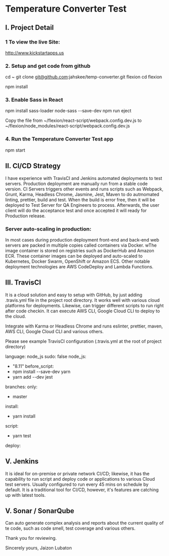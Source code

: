 # Temperature Converter Test 

## I. Project Detail

### 1 To view the live Site:

http://www.kickstartapps.us

### 2. Setup and get code from github

  cd ~
  git clone git@github.com:jahskee/temp-converter.git flexion
  cd flexion

  npm install


### 3. Enable Sass in React

  npm install sass-loader node-sass --save-dev
  npm run eject

Copy the file from ~/flexion/react-script/webpack.config.dev.js to
~/flexion/node_modules/react-script/webpack.config.dev.js


### 4. Run the Temperature Converter Test app

  npm start



## II. CI/CD Strategy

I have experience with TravisCI and Jenkins automated deployments to test servers. Production deployment are manually run from a stable code version. CI Servers triggers other events and runs scripts such as Webpack, Grunt, Karma, Headless Chrome, Jasmine, Jest, Maven to do autmomated linting, prettier, build and test. When the build is error free, then it will be deployed to Test Server for QA Engineers to process. Afterwards, the user client will do the acceptance test and once accepted it will ready for Production release. 


### Server auto-scaling in production:

In most cases during production deployment front-end and back-end web servers  are packed in multiple copies called containers via Docker. wThe image container is stored on registries such as DockerHub and Amazon ECR. These container images can be deployed and auto-scaled to Kubernetes, Docker Swarm, OpenShift or Amazon ECS. Other notable deployment technologies are AWS CodeDeploy and Lambda Functions.  


## III. TravisCI 

It is a cloud solution and easy to setup with GitHub, by just adding .travis.yml file in the project root directory.  It works well with various cloud platforms for deployments. Likewise, can trigger different scripts to run right after code checkin. It can execute AWS CLI, Google Cloud CLI to deploy to the cloud.   


Integrate with Karma or Headless Chrome and runs eslinter, prettier, maven, AWS CLI, Google Cloud CLI and various others. 

Please see example TravisCI configuration (.travis.yml at the root of project directory)

language: node_js
sudo: false
node_js:
  - "8.11"
before_script: 
  - npm install --save-dev yarn
  - yarn add --dev jest

branches:
   only:
   - master

install:  
  - yarn install
 
script:
  - yarn test

deploy:


## V. Jenkins

It is ideal for on-premise or private network CI/CD; likewise, it has the capability to run script and deploy code or applications to various Cloud test servers. Usually configured to run every 45 mins on schedule by default.  It is a traditional tool for CI/CD, however, it's features are catching up with latest tools.


## V. Sonar / SonarQube

Can auto generate complex analysis and reports about the current quality of te code, such as code smell, test coverage and various others.



Thank you for reviewing.


Sincerely yours,
Jaizon Lubaton

